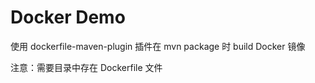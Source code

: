 # Docker Demo
使用 dockerfile-maven-plugin 插件在 mvn package 时 build Docker 镜像

注意：需要目录中存在 Dockerfile 文件
